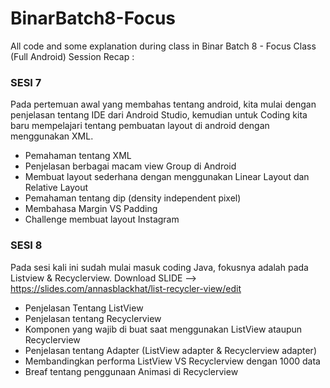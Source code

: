 # BinarBatch8-Focus
All code and some explanation during class in Binar Batch 8 - Focus Class (Full Android)
Session Recap :

### SESI 7
Pada pertemuan awal yang membahas tentang android, kita mulai dengan penjelasan tentang IDE dari Android Studio, kemudian untuk Coding kita baru mempelajari tentang pembuatan layout di android dengan menggunakan XML.
- Pemahaman tentang XML
- Penjelasan berbagai macam view Group di Android
- Membuat layout sederhana dengan menggunakan Linear Layout dan Relative Layout
- Pemahaman tentang dip (density independent pixel)
- Membahasa Margin VS Padding
- Challenge membuat layout Instagram

### SESI 8
Pada sesi kali ini sudah mulai masuk coding Java, fokusnya adalah pada Listview & Recyclerview.
Download SLIDE --> https://slides.com/annasblackhat/list-recycler-view/edit
- Penjelasan Tentang ListView
- Penjelasan tentang Recyclerview
- Komponen yang wajib di buat saat menggunakan ListView ataupun Recyclerview
- Penjelasan tentang Adapter (ListView adapter & Recyclerview adapter)
- Membandingkan performa ListView VS Recyclerview dengan 1000 data
- Breaf tentang penggunaan Animasi di Recyclerview
